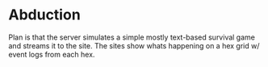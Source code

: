 # Abduction

Plan is that the server simulates a simple mostly text-based survival game and streams it to the site. The sites show whats happening
on a hex grid w/ event logs from each hex.
